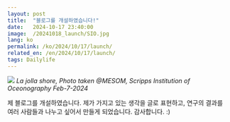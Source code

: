 ```yaml
---
layout: post
title:  "블로그를 개설하였습니다!"
date:   2024-10-17 23:40:00
image:  /20241018_launch/SIO.jpg
lang: ko
permalink: /ko/2024/10/17/launch/
related_en: /en/2024/10/17/launch/
tags: Dailylife  
---
```


![]({{site.baseurl}}/images/{{page.image}})
*La jolla shore, Photo taken @MESOM, Scripps Institution of Oceonography Feb-7-2024*

제 블로그를 개설하였습니다. 제가 가지고 있는 생각을 글로 표현하고, 연구의 결과를 여러 사람들과 나누고 싶어서 만들게 되었습니다. 감사합니다. :)



<style>
/* 본문 및 헤딩에서 자연스러운 줄바꿈 설정 */
body, p, h1, h2, h3, h4, h5, h6 {
    word-break: keep-all;
    line-break: auto;
}

/* 제목(h1) 왼쪽 정렬 */
h1.post-title {
    text-align: left;
}
</style>

